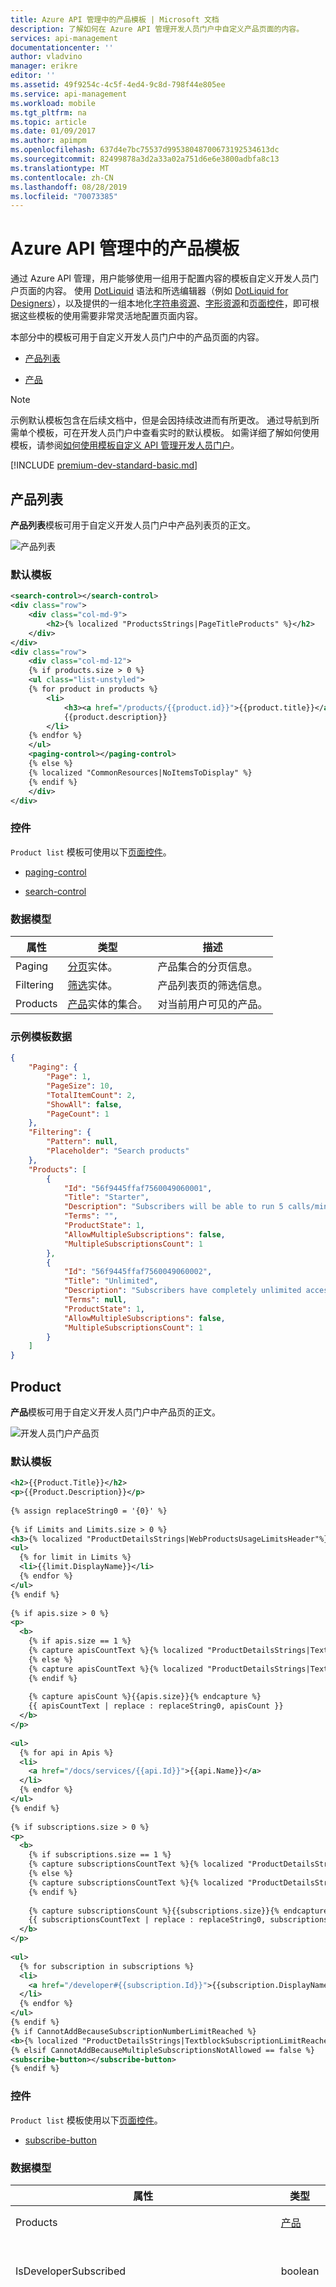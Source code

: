 ```yaml
---
title: Azure API 管理中的产品模板 | Microsoft 文档
description: 了解如何在 Azure API 管理开发人员门户中自定义产品页面的内容。
services: api-management
documentationcenter: ''
author: vladvino
manager: erikre
editor: ''
ms.assetid: 49f9254c-4c5f-4ed4-9c8d-798f44e805ee
ms.service: api-management
ms.workload: mobile
ms.tgt_pltfrm: na
ms.topic: article
ms.date: 01/09/2017
ms.author: apimpm
ms.openlocfilehash: 637d4e7bc75537d99538048700673192534613dc
ms.sourcegitcommit: 82499878a3d2a33a02a751d6e6e3800adbfa8c13
ms.translationtype: MT
ms.contentlocale: zh-CN
ms.lasthandoff: 08/28/2019
ms.locfileid: "70073385"
---
```

# <a name="product-templates-in-azure-api-management"></a>Azure API 管理中的产品模板

通过 Azure API 管理，用户能够使用一组用于配置内容的模板自定义开发人员门户页面的内容。 使用 [DotLiquid](http://dotliquidmarkup.org/) 语法和所选编辑器（例如 [DotLiquid for Designers](https://github.com/dotliquid/dotliquid/wiki/DotLiquid-for-Designers)），以及提供的一组本地化[字符串资源](api-management-template-resources.md#strings)、[字形资源](api-management-template-resources.md#glyphs)和[页面控件](api-management-page-controls.md)，即可根据这些模板的使用需要非常灵活地配置页面内容。  
  
 本部分中的模板可用于自定义开发人员门户中的产品页面的内容。  
  
-   [产品列表](#ProductList)  
  
-   [产品](#Product)  
  
> [!NOTE]
>  示例默认模板包含在后续文档中，但是会因持续改进而有所更改。 通过导航到所需单个模板，可在开发人员门户中查看实时的默认模板。 如需详细了解如何使用模板，请参阅[如何使用模板自定义 API 管理开发人员门户](https://azure.microsoft.com/documentation/articles/api-management-developer-portal-templates/)。  

[!INCLUDE [premium-dev-standard-basic.md](../../includes/api-management-availability-premium-dev-standard-basic.md)]
  
##  <a name="ProductList"></a> 产品列表  
 **产品列表**模板可用于自定义开发人员门户中产品列表页的正文。  
  
 ![产品列表](./media/api-management-product-templates/APIM_ProductsListTemplatePage.png "APIM_ProductsListTemplatePage")  
  
### <a name="default-template"></a>默认模板  
  
```xml  
<search-control></search-control>  
<div class="row">  
    <div class="col-md-9">  
        <h2>{% localized "ProductsStrings|PageTitleProducts" %}</h2>  
    </div>  
</div>  
<div class="row">  
    <div class="col-md-12">  
    {% if products.size > 0 %}  
    <ul class="list-unstyled">  
    {% for product in products %}  
        <li>  
            <h3><a href="/products/{{product.id}}">{{product.title}}</a></h3>  
            {{product.description}}  
        </li>     
    {% endfor %}  
    </ul>  
    <paging-control></paging-control>  
    {% else %}  
    {% localized "CommonResources|NoItemsToDisplay" %}  
    {% endif %}  
    </div>  
</div>  
```  
  
### <a name="controls"></a>控件  
 `Product list` 模板可使用以下[页面控件](api-management-page-controls.md)。  
  
-   [paging-control](api-management-page-controls.md#paging-control)  
  
-   [search-control](api-management-page-controls.md#search-control)  
  
### <a name="data-model"></a>数据模型  
  
|属性|类型|描述|  
|--------------|----------|-----------------|  
|Paging|[分页](api-management-template-data-model-reference.md#Paging)实体。|产品集合的分页信息。|  
|Filtering|[筛选](api-management-template-data-model-reference.md#Filtering)实体。|产品列表页的筛选信息。|  
|Products|[产品](api-management-template-data-model-reference.md#Product)实体的集合。|对当前用户可见的产品。|  
  
### <a name="sample-template-data"></a>示例模板数据  
  
```json  
{  
    "Paging": {  
        "Page": 1,  
        "PageSize": 10,  
        "TotalItemCount": 2,  
        "ShowAll": false,  
        "PageCount": 1  
    },  
    "Filtering": {  
        "Pattern": null,  
        "Placeholder": "Search products"  
    },  
    "Products": [  
        {  
            "Id": "56f9445ffaf7560049060001",  
            "Title": "Starter",  
            "Description": "Subscribers will be able to run 5 calls/minute up to a maximum of 100 calls/week.",  
            "Terms": "",  
            "ProductState": 1,  
            "AllowMultipleSubscriptions": false,  
            "MultipleSubscriptionsCount": 1  
        },  
        {  
            "Id": "56f9445ffaf7560049060002",  
            "Title": "Unlimited",  
            "Description": "Subscribers have completely unlimited access to the API. Administrator approval is required.",  
            "Terms": null,  
            "ProductState": 1,  
            "AllowMultipleSubscriptions": false,  
            "MultipleSubscriptionsCount": 1  
        }  
    ]  
}  
```  
  
##  <a name="Product"></a> Product  
 **产品**模板可用于自定义开发人员门户中产品页的正文。  
  
 ![开发人员门户产品页](./media/api-management-product-templates/APIM_ProductPage.png "APIM_ProductPage")  
  
### <a name="default-template"></a>默认模板  
  
```xml  
<h2>{{Product.Title}}</h2>  
<p>{{Product.Description}}</p>  
  
{% assign replaceString0 = '{0}' %}  
  
{% if Limits and Limits.size > 0 %}  
<h3>{% localized "ProductDetailsStrings|WebProductsUsageLimitsHeader"%}</h3>  
<ul>  
  {% for limit in Limits %}  
  <li>{{limit.DisplayName}}</li>  
  {% endfor %}  
</ul>  
{% endif %}  
  
{% if apis.size > 0 %}  
<p>  
  <b>  
    {% if apis.size == 1 %}  
    {% capture apisCountText %}{% localized "ProductDetailsStrings|TextblockSingleApisCount" %}{% endcapture %}  
    {% else %}  
    {% capture apisCountText %}{% localized "ProductDetailsStrings|TextblockMultipleApisCount" %}{% endcapture %}  
    {% endif %}  
  
    {% capture apisCount %}{{apis.size}}{% endcapture %}  
    {{ apisCountText | replace : replaceString0, apisCount }}  
  </b>  
</p>  
  
<ul>  
  {% for api in Apis %}  
  <li>  
    <a href="/docs/services/{{api.Id}}">{{api.Name}}</a>  
  </li>  
  {% endfor %}  
</ul>  
{% endif %}  
  
{% if subscriptions.size > 0 %}  
<p>  
  <b>  
    {% if subscriptions.size == 1 %}  
    {% capture subscriptionsCountText %}{% localized "ProductDetailsStrings|TextblockSingleSubscriptionsCount" %}{% endcapture %}  
    {% else %}  
    {% capture subscriptionsCountText %}{% localized "ProductDetailsStrings|TextblockMultipleSubscriptionsCount" %}{% endcapture %}  
    {% endif %}  
  
    {% capture subscriptionsCount %}{{subscriptions.size}}{% endcapture %}  
    {{ subscriptionsCountText | replace : replaceString0, subscriptionsCount }}  
  </b>  
</p>  
  
<ul>  
  {% for subscription in subscriptions %}  
  <li>  
    <a href="/developer#{{subscription.Id}}">{{subscription.DisplayName}}</a>  
  </li>  
  {% endfor %}  
</ul>  
{% endif %}  
{% if CannotAddBecauseSubscriptionNumberLimitReached %}  
<b>{% localized "ProductDetailsStrings|TextblockSubscriptionLimitReached" %}</b>  
{% elsif CannotAddBecauseMultipleSubscriptionsNotAllowed == false %}  
<subscribe-button></subscribe-button>  
{% endif %}  
```  
  
### <a name="controls"></a>控件  
 `Product list` 模板使用以下[页面控件](api-management-page-controls.md)。  
  
-   [subscribe-button](api-management-page-controls.md#subscribe-button)  
  
### <a name="data-model"></a>数据模型  
  
|属性|类型|描述|  
|--------------|----------|-----------------|  
|Products|[产品](api-management-template-data-model-reference.md#Product)|指定的产品。|  
|IsDeveloperSubscribed|boolean|当前用户是否订阅了此产品。|  
|SubscriptionState|数字|订阅的状态。 可能的状态包括：<br /><br /> -   `0 - suspended` – 订阅被阻止，订阅服务器无法调用产品的任何 API。<br />-   `1 - active` – 订阅处于活动状态。<br />-   `2 - expired` – 订阅已达到其到期日期，因此已停用。<br />-   `3 - submitted` – 开发人员已提交订阅请求，但管理员尚未批准或拒绝该请求。<br />-   `4 - rejected` – 管理员已拒绝订阅请求。<br />-   `5 - cancelled` – 开发人员或管理员已取消订阅。|  
|Limits|array|此属性已弃用，不应使用。|  
|DelegatedSubscriptionEnabled|boolean|是否为此订阅启用了[委派](https://azure.microsoft.com/documentation/articles/api-management-howto-setup-delegation/)。|  
|DelegatedSubscriptionUrl|string|委派的订阅 URL（如果启用了委派）。|  
|IsAgreed|boolean|如果产品有条款，当前用户是否已同意这些条款。|  
|Subscriptions|[订阅摘要](api-management-template-data-model-reference.md#SubscriptionSummary)实体的集合。|对产品的订阅。|  
|Apis|[API](api-management-template-data-model-reference.md#API) 实体的集合。|此产品中的 API。|  
|CannotAddBecauseSubscriptionNumberLimitReached|boolean|当前用户是否符合订阅此产品的条件（考虑到订阅限制）。|  
|CannotAddBecauseMultipleSubscriptionsNotAllowed|boolean|当前用户是否符合订阅此产品的条件（考虑到是否允许多个订阅）。|  
  
### <a name="sample-template-data"></a>示例模板数据  
  
```json  
{  
    "Product": {  
        "Id": "56f9445ffaf7560049060001",  
        "Title": "Starter",  
        "Description": "Subscribers will be able to run 5 calls/minute up to a maximum of 100 calls/week.",  
        "Terms": "",  
        "ProductState": 1,  
        "AllowMultipleSubscriptions": false,  
        "MultipleSubscriptionsCount": 1  
    },  
    "IsDeveloperSubscribed": true,  
    "SubscriptionState": 1,  
    "Limits": [],  
    "DelegatedSubscriptionEnabled": false,  
    "DelegatedSubscriptionUrl": null,  
    "IsAgreed": false,  
    "Subscriptions": [  
        {  
            "Id": "56f9445ffaf7560049070001",  
            "DisplayName": "Starter  (default)"  
        }  
    ],  
    "Apis": [  
        {  
            "id": "56f9445ffaf7560049040001",  
            "name": "Echo API",  
            "description": null,  
            "serviceUrl": "http://echoapi.cloudapp.net/api",  
            "path": "echo",  
            "protocols": [  
                2  
            ],  
            "authenticationSettings": null,  
            "subscriptionKeyParameterNames": null  
        }  
    ],  
    "CannotAddBecauseSubscriptionNumberLimitReached": false,  
    "CannotAddBecauseMultipleSubscriptionsNotAllowed": true  
}  
```

## <a name="next-steps"></a>后续步骤
如需详细了解如何使用模板，请参阅[如何使用模板自定义 API 管理开发人员门户](api-management-developer-portal-templates.md)。